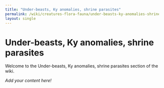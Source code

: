 ```yaml
---
title: "Under-beasts, Ky anomalies, shrine parasites"
permalink: /wiki/creatures-flora-fauna/under-beasts-ky-anomalies-shrine-parasites/
layout: single
---
```


# Under-beasts, Ky anomalies, shrine parasites

Welcome to the Under-beasts, Ky anomalies, shrine parasites section of the wiki.

_Add your content here!_ 